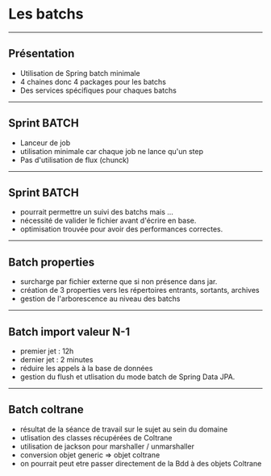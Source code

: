 # Les batchs

---

## Présentation

- Utilisation de Spring batch minimale
- 4 chaines donc 4 packages pour les batchs
- Des services spécifiques pour chaques batchs

---

## Sprint BATCH

- Lanceur de job
- utilisation minimale car chaque job ne lance qu'un step
- Pas d'utilisation de flux (chunck)

---

## Sprint BATCH

- pourrait permettre un suivi des batchs mais ...
- nécessité de valider le fichier avant d'écrire en base.
- optimisation trouvée pour avoir des performances correctes.

---

## Batch properties

- surcharge par fichier externe que si non présence dans jar.
- création de 3 properties vers les répertoires entrants, sortants, archives
- gestion de l'arborescence au niveau des batchs

---

## Batch import valeur N-1

- premier jet : 12h
- dernier jet : 2 minutes
- réduire les appels à la base de données
- gestion du flush et utlisation du mode batch de Spring Data JPA.

---

## Batch coltrane

- résultat de la séance de travail sur le sujet au sein du domaine
- utlisation des classes récupérées de Coltrane
- utilisation de jackson pour marshaller / unmarshaller
- conversion objet generic => objet coltrane
- on pourrait peut etre passer directement de la Bdd à des objets Coltrane

